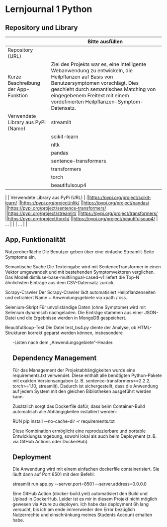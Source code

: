 ﻿# Lernjournal 1 Python

## Repository und Library

| | Bitte ausfüllen |
| -------- | ------- |
| Repository (URL)  |
| Kurze Beschreibung der App-Funktion |Ziel des Projekts war es, eine intelligente Webanwendung zu entwickeln, die Heilpflanzen auf Basis von Benutzersymptomen vorschlägt. Dies geschieht durch semantisches Matching von eingegebenem Freitext mit einem vordefinierten Heilpflanzen-Symptom-Datensatz. |
| Verwendete Library aus PyPi (Name) | streamlit
||scikit-learn	
||nltk	
||pandas	
||sentence-transformers	
||transformers	
||torch	
||beautifulsoup4
|
| Verwendete Library aus PyPi (URL) | 
||https://pypi.org/project/scikit-learn/
||https://pypi.org/project/nltk/
||https://pypi.org/project/pandas/
||https://pypi.org/project/sentence-transformers/
||https://pypi.org/project/streamlit/
||https://pypi.org/project/transformers/
||https://pypi.org/project/torch/
||https://pypi.org/project/beautifulsoup4/
| ... | |
| ... | |

## App, Funktionalität

 Nutzeroberfläche
Die Benutzer geben über eine einfache Streamlit-Seite Symptome ein.

Semantische Suche
Die Texteingabe wird mit SentenceTransformer in einen Vektor umgewandelt und mit bestehenden Symptomvektoren verglichen. Das Modell distiluse-base-multilingual-cased-v1 liefert die Top-N ähnlichsten Einträge aus dem CSV-Datensatz zurück.

Scrapy-Crawler
Der Scrapy-Crawler lädt automatisiert Heilpflanzenseiten und extrahiert Name + Anwendungsgebiete via xpath / css.

Selenium-Skript
Für unvollständige Daten (ohne Symptome) wird mit Selenium dynamisch nachgeladen. Die Einträge stammen aus einer JSON-Datei und die Ergebnisse werden in MongoDB gespeichert.

BeautifulSoup-Test
Die Datei test_bs4.py diente der Analyse, ob HTML-Strukturen korrekt geparst werden können, insbesondere <ul>-Listen nach dem „Anwendungsgebiete“-Header.

## Dependency Management

 Für das Management der Projektabhängigkeiten wurde eine requirements.txt verwendet. Diese enthält alle benötigten Python-Pakete mit exakten Versionsangaben (z. B. sentence-transformers==2.2.2, torch>=1.10, streamlit). Dadurch ist sichergestellt, dass die Anwendung auf jedem System mit den gleichen Bibliotheken ausgeführt werden kann.

Zusätzlich sorgt das Dockerfile dafür, dass beim Container-Build automatisch alle Abhängigkeiten installiert werden:


RUN pip install --no-cache-dir -r requirements.txt

Diese Kombination ermöglicht eine reproduzierbare und portable Entwicklungsumgebung, sowohl lokal als auch beim Deployment (z. B. via GitHub Actions oder DockerHub).

## Deployment

 Die Anwendung wird mit einem einfachen dockerfile containerisiert. Sie läuft dann auf Port 8501 mit dem Befehl:

streamlit run app.py --server.port=8501 --server.address=0.0.0.0

Eine GitHub Action (docker-build.yml) automatisiert den Build und Upload in DockerHub.
Leider ist es mir in diesem Projekt nicht möglich gewesen via Azure zu deployen. Ich habe das deployment 6h lang versucht, bis ich am ende immerwieder den Error bezüglich Nutzerrechte und einschränkung meines Students Account erhalten habe.


